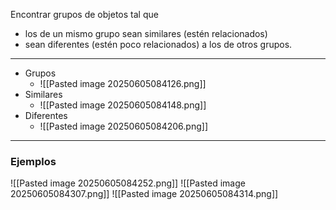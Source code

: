Encontrar grupos de objetos tal que 
- los de un mismo grupo sean similares (estén relacionados) 
- sean diferentes (estén poco relacionados) a los de otros grupos.
***
- Grupos
	- ![[Pasted image 20250605084126.png]]
- Similares
	- ![[Pasted image 20250605084148.png]]
- Diferentes
	- ![[Pasted image 20250605084206.png]]
***
### Ejemplos
![[Pasted image 20250605084252.png]]
![[Pasted image 20250605084307.png]]
![[Pasted image 20250605084314.png]]